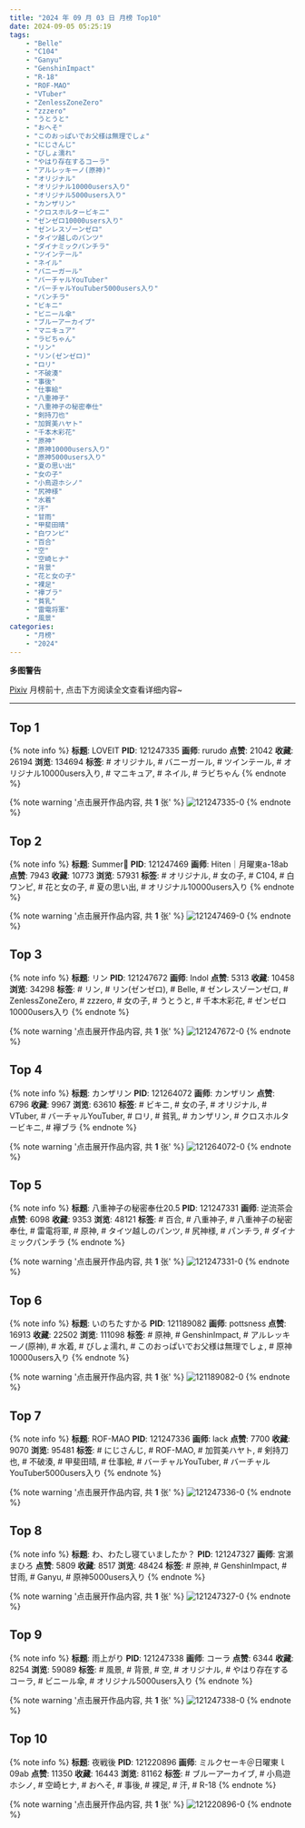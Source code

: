 ```yaml
---
title: "2024 年 09 月 03 日 月榜 Top10"
date: 2024-09-05 05:25:19
tags:
    - "Belle"
    - "C104"
    - "Ganyu"
    - "GenshinImpact"
    - "R-18"
    - "ROF-MAO"
    - "VTuber"
    - "ZenlessZoneZero"
    - "zzzero"
    - "うとうと"
    - "おへそ"
    - "このおっぱいでお父様は無理でしょ"
    - "にじさんじ"
    - "びしょ濡れ"
    - "やはり存在するコーラ"
    - "アルレッキーノ(原神)"
    - "オリジナル"
    - "オリジナル10000users入り"
    - "オリジナル5000users入り"
    - "カンザリン"
    - "クロスホルタービキニ"
    - "ゼンゼロ10000users入り"
    - "ゼンレスゾーンゼロ"
    - "タイツ越しのパンツ"
    - "ダイナミックパンチラ"
    - "ツインテール"
    - "ネイル"
    - "バニーガール"
    - "バーチャルYouTuber"
    - "バーチャルYouTuber5000users入り"
    - "パンチラ"
    - "ビキニ"
    - "ビニール傘"
    - "ブルーアーカイブ"
    - "マニキュア"
    - "ラビちゃん"
    - "リン"
    - "リン(ゼンゼロ)"
    - "ロリ"
    - "不破湊"
    - "事後"
    - "仕事絵"
    - "八重神子"
    - "八重神子の秘密奉仕"
    - "剣持刀也"
    - "加賀美ハヤト"
    - "千本木彩花"
    - "原神"
    - "原神10000users入り"
    - "原神5000users入り"
    - "夏の思い出"
    - "女の子"
    - "小鳥遊ホシノ"
    - "尻神様"
    - "水着"
    - "汗"
    - "甘雨"
    - "甲斐田晴"
    - "白ワンピ"
    - "百合"
    - "空"
    - "空崎ヒナ"
    - "背景"
    - "花と女の子"
    - "裸足"
    - "襷ブラ"
    - "貧乳"
    - "雷電将軍"
    - "風景"
categories:
    - "月榜"
    - "2024"
---
```


<i class="fa fa-triangle-exclamation"></i>**多图警告**<i class="fa fa-triangle-exclamation"></i>

[Pixiv](https://www.pixiv.net/) 月榜前十, 点击下方阅读全文查看详细内容~

<!-- more -->

---

## Top 1

{% note info %}
**标题**: LOVEIT
**PID**: 121247335 **画师**: rurudo
**点赞**: 21042 **收藏**: 26194 **浏览**: 134694
**标签**: # オリジナル, # バニーガール, # ツインテール, # オリジナル10000users入り, # マニキュア, # ネイル, # ラビちゃん
{% endnote %}

{% note warning '点击展开作品内容, 共 **1** 张' %}
![121247335-0](https://i.pixiv.re/img-original/img/2024/08/07/00/00/13/121247335_p0.jpg)
{% endnote %}

## Top 2

{% note info %}
**标题**: Summer🌻
**PID**: 121247469 **画师**: Hiten｜月曜東a-18ab
**点赞**: 7943 **收藏**: 10773 **浏览**: 57931
**标签**: # オリジナル, # 女の子, # C104, # 白ワンピ, # 花と女の子, # 夏の思い出, # オリジナル10000users入り
{% endnote %}

{% note warning '点击展开作品内容, 共 **1** 张' %}
![121247469-0](https://i.pixiv.re/img-original/img/2024/08/07/00/00/46/121247469_p0.jpg)
{% endnote %}

## Top 3

{% note info %}
**标题**: リン
**PID**: 121247672 **画师**: Indol
**点赞**: 5313 **收藏**: 10458 **浏览**: 34298
**标签**: # リン, # リン(ゼンゼロ), # Belle, # ゼンレスゾーンゼロ, # ZenlessZoneZero, # zzzero, # 女の子, # うとうと, # 千本木彩花, # ゼンゼロ10000users入り
{% endnote %}

{% note warning '点击展开作品内容, 共 **1** 张' %}
![121247672-0](https://i.pixiv.re/img-original/img/2024/08/07/00/02/32/121247672_p0.jpg)
{% endnote %}

## Top 4

{% note info %}
**标题**: カンザリン
**PID**: 121264072 **画师**: カンザリン
**点赞**: 6796 **收藏**: 9967 **浏览**: 63610
**标签**: # ビキニ, # 女の子, # オリジナル, # VTuber, # バーチャルYouTuber, # ロリ, # 貧乳, # カンザリン, # クロスホルタービキニ, # 襷ブラ
{% endnote %}

{% note warning '点击展开作品内容, 共 **1** 张' %}
![121264072-0](https://i.pixiv.re/img-original/img/2024/08/07/16/38/44/121264072_p0.png)
{% endnote %}

## Top 5

{% note info %}
**标题**: 八重神子の秘密奉仕20.5
**PID**: 121247331 **画师**: 逆流茶会
**点赞**: 6098 **收藏**: 9353 **浏览**: 48121
**标签**: # 百合, # 八重神子, # 八重神子の秘密奉仕, # 雷電将軍, # 原神, # タイツ越しのパンツ, # 尻神様, # パンチラ, # ダイナミックパンチラ
{% endnote %}

{% note warning '点击展开作品内容, 共 **1** 张' %}
![121247331-0](https://i.pixiv.re/img-original/img/2024/08/07/00/00/12/121247331_p0.jpg)
{% endnote %}

## Top 6

{% note info %}
**标题**: いのちたすかる
**PID**: 121189082 **画师**: pottsness
**点赞**: 16913 **收藏**: 22502 **浏览**: 111098
**标签**: # 原神, # GenshinImpact, # アルレッキーノ(原神), # 水着, # びしょ濡れ, # このおっぱいでお父様は無理でしょ, # 原神10000users入り
{% endnote %}

{% note warning '点击展开作品内容, 共 **1** 张' %}
![121189082-0](https://i.pixiv.re/img-original/img/2024/08/05/00/00/44/121189082_p0.jpg)
{% endnote %}

## Top 7

{% note info %}
**标题**: ROF-MAO
**PID**: 121247336 **画师**: lack
**点赞**: 7700 **收藏**: 9070 **浏览**: 95481
**标签**: # にじさんじ, # ROF-MAO, # 加賀美ハヤト, # 剣持刀也, # 不破湊, # 甲斐田晴, # 仕事絵, # バーチャルYouTuber, # バーチャルYouTuber5000users入り
{% endnote %}

{% note warning '点击展开作品内容, 共 **1** 张' %}
![121247336-0](https://i.pixiv.re/img-original/img/2024/08/07/00/00/13/121247336_p0.jpg)
{% endnote %}

## Top 8

{% note info %}
**标题**: わ、わたし寝ていましたか？
**PID**: 121247327 **画师**: 宮瀬まひろ
**点赞**: 5809 **收藏**: 8517 **浏览**: 48424
**标签**: # 原神, # GenshinImpact, # 甘雨, # Ganyu, # 原神5000users入り
{% endnote %}

{% note warning '点击展开作品内容, 共 **1** 张' %}
![121247327-0](https://i.pixiv.re/img-original/img/2024/08/07/00/00/11/121247327_p0.jpg)
{% endnote %}

## Top 9

{% note info %}
**标题**: 雨上がり
**PID**: 121247338 **画师**: コーラ
**点赞**: 6344 **收藏**: 8254 **浏览**: 59089
**标签**: # 風景, # 背景, # 空, # オリジナル, # やはり存在するコーラ, # ビニール傘, # オリジナル5000users入り
{% endnote %}

{% note warning '点击展开作品内容, 共 **1** 张' %}
![121247338-0](https://i.pixiv.re/img-original/img/2024/08/07/00/00/13/121247338_p0.jpg)
{% endnote %}

## Top 10

{% note info %}
**标题**: 夜戦後
**PID**: 121220896 **画师**: ミルクセーキ＠日曜東ｌ09ab
**点赞**: 11350 **收藏**: 16443 **浏览**: 81162
**标签**: # ブルーアーカイブ, # 小鳥遊ホシノ, # 空崎ヒナ, # おへそ, # 事後, # 裸足, # 汗, # R-18
{% endnote %}

{% note warning '点击展开作品内容, 共 **1** 张' %}
![121220896-0](https://i.pixiv.re/img-original/img/2024/08/06/01/10/44/121220896_p0.jpg)
{% endnote %}
